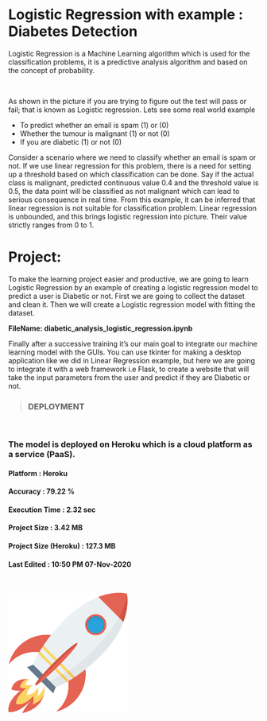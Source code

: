 # Logistic Regression with example : Diabetes Detection

Logistic Regression is a Machine Learning algorithm which is used for the classification problems, it is a predictive analysis algorithm and based on the concept of probability.


<img src="/flask_integration/static/images/pass_fail.png" alt="" width="250"/>

As shown in the picture if you are trying to figure out the test will pass or fail; that is known as Logistic regression. Lets see some real world example
 <ul>
      <li>To predict whether an email is spam (1) or (0)</li>
      <li>Whether the tumour is malignant (1) or not (0)</li>
      <li>If you are diabetic  (1) or not (0)</li>
 </ul>


Consider a scenario where we need to classify whether an email is spam or not. If we use linear regression for this problem, there is a need for setting up a threshold based on which classification can be done. Say if the actual class is malignant, predicted continuous value 0.4 and the threshold value is 0.5, the data point will be classified as not malignant which can lead to serious consequence in real time.
From this example, it can be inferred that linear regression is not suitable for classification problem. Linear regression is unbounded, and this brings logistic regression into picture. Their value strictly ranges from 0 to 1.

# Project:
To make the learning project easier and productive, we are going to learn Logistic Regression by an example of creating a logistic regression model to predict a user is Diabetic or not.
First we are going to collect the dataset and clean it. Then we will create a Logistic regression model with fitting the dataset. 

**FileName: diabetic_analysis_logistic_regression.ipynb**

Finally after a successive training it’s our main goal to integrate our machine learning model with the GUIs. You can use tkinter for making a desktop application like we did in Linear Regression example, but here we are going to integrate it with a web framework i.e Flask, to create a website that will take the input parameters from the user and predict if they are Diabetic or not.

>### DEPLOYMENT
<BR>

### The model is deployed on Heroku which is a cloud platform as a service (PaaS).

#### Platform : Heroku
#### Accuracy : 79.22 %
#### Execution Time : 2.32 sec
#### Project Size :  3.42 MB
#### Project Size (Heroku) : 127.3 MB
#### Last Edited : 10:50 PM 07-Nov-2020 
<br>

[![N|Solid](markups/rocket2.png)](https://diabetes-preds.herokuapp.com/)









